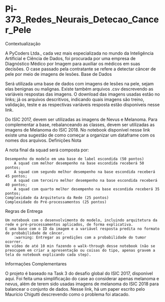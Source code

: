 # Pi-373_Redes_Neurais_Detecao_Cancer_Pele
Contextualização

A PyCoders Ltda., cada vez mais especializada no mundo da Inteligência Artificial e Ciência de Dados, foi procurada por uma empresa de Diagnóstico Médico por Imagem para auxiliar os médicos em suas decisões. O case passado pela contratante se refere a detectar câncer de pele por meio de imagens de lesões.
Base de Dados

Será utilizada uma base de dados com imagens de lesões na pele, sejam elas benignas ou malignas. Existe também arquivos .csv descrevendo as variáveis respostas das imagens. O download das imagens usadas estão no links; já os arquivos descritivos, indicando quais imagens são treino, validação, teste e as respectivas variáveis resposta estão disponíveis nesse link.

Do ISIC 2017, devem ser utilizadas as imagens de Nevus e Melanoma. Para complementar a base, rebalanceando as classes, devem ser utilizadas as imagens de Melanoma do ISIC 2018. No notebook disponível nesse link existe uma sugestão de como começar a organizar um dataframe com os nomes dos arquivos.
Definições
Nota

A nota final da squad será composta por:

    Desempenho do modelo em uma base de label escondida (50 pontos)
        A squad com melhor desempenho na base escondida receberá 50 pontos;
        A squad com segundo melhor desempenho na base escondida receberá 45 pontos;
        A squad com terceiro melhor desempenho na base escondida receberá 40 pontos;
        A squad com quarto melhor desempenho na base escondida receberá 35 pontos;
    Complexidade da Arquitetura da Rede (25 pontos)
    Complexidade do Pré-processamentos (25 pontos)

Regras de Entrega

    Um notebook com o desenvolvimento do modelo, incluindo arquitetura da rede e pré-processamentos aplicados, de forma explicativa.
    E uma base com o ID da imagem e a variável resposta predita no formato de probabilidade de câncer.
        :warning: Entregar as predições com a probabilidade do tumor ocorrer.
    Um vídeo de até 10 min fazendo o walk-through desse notebook (não se preocupem em criar a apresentação ou coisas do tipo, apenas gravem a tela do notebook explicando cada step).

Informações Complementares

O projeto é baseado na Task 3 do desafio global do ISIC 2017, disponível aqui. Foi feita uma simplificação do case ao considerar apenas melanoma e nevus, além de terem sido usadas imagens de melanoma do ISIC 2018 para balancear o conjunto de dados. Nesse link, há um paper escrito pelo Maurício Chigutti descrevendo como o problema foi atacado.
